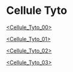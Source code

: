 # Cellule Tyto

[<Cellule_Tyto_00>](Cellule%20Tyto%204937379a84604da8968727ea9e46260c/Cellule_Tyto_00%20f1cd99d3b48a427f8a347ebfa244bb7c.md)

[<Cellule_Tyto_01>](Cellule%20Tyto%204937379a84604da8968727ea9e46260c/Cellule_Tyto_01%20d9c75b2794814bc99d3099e1c623acda.md)

[<Cellule_Tyto_02>](Cellule%20Tyto%204937379a84604da8968727ea9e46260c/Cellule_Tyto_02%20ed8adc953ea34a82a9423cc7dfa791d7.md)

[<Cellule_Tyto_03>](Cellule%20Tyto%204937379a84604da8968727ea9e46260c/Cellule_Tyto_03%2077311d389e10490eb80bce5a6bd81e0f.md)
